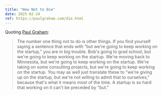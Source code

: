 ```yaml
---
title: "How Not to Die"
date: 2025-02-24
ref: https://paulgraham.com/die.html
---
```



Quoting [Paul Graham](https://paulgraham.com/die.html):

> The number one thing not to do is other things. If you find yourself saying a sentence that ends with &#34;but we're going to keep working on the startup,&#34; you are in big trouble. Bob's going to grad school, but we're going to keep working on the startup. We're moving back to Minnesota, but we're going to keep working on the startup. We're taking on some consulting projects, but we're going to keep working on the startup. You may as well just translate these to &#34;we're giving up on the startup, but we're not willing to admit that to ourselves,&#34; because that's what it means most of the time. A startup is so hard that working on it can't be preceded by &#34;but.&#34;